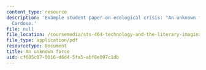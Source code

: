 ```yaml
---
content_type: resource
description: 'Example student paper on ecological crisis: "An unknown force," by Daniel
  Cardoso.'
file: null
file_location: /coursemedia/sts-464-technology-and-the-literary-imagination-spring-2008/cf605c070016d6d45fa5abf8e097c1db_dcardoso_wk10.pdf
file_type: application/pdf
resourcetype: Document
title: An unknown force
uid: cf605c07-0016-d6d4-5fa5-abf8e097c1db
---
```

